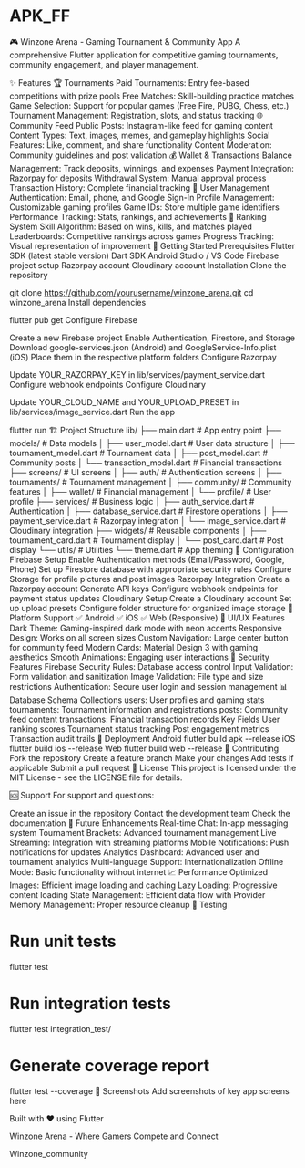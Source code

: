 # APK_FF
🎮 Winzone Arena - Gaming Tournament & Community App
A comprehensive Flutter application for competitive gaming tournaments, community engagement, and player management.

✨ Features
🏆 Tournaments
Paid Tournaments: Entry fee-based competitions with prize pools
Free Matches: Skill-building practice matches
Game Selection: Support for popular games (Free Fire, PUBG, Chess, etc.)
Tournament Management: Registration, slots, and status tracking
🌐 Community Feed
Public Posts: Instagram-like feed for gaming content
Content Types: Text, images, memes, and gameplay highlights
Social Features: Like, comment, and share functionality
Content Moderation: Community guidelines and post validation
💰 Wallet & Transactions
Balance Management: Track deposits, winnings, and expenses
Payment Integration: Razorpay for deposits
Withdrawal System: Manual approval process
Transaction History: Complete financial tracking
👤 User Management
Authentication: Email, phone, and Google Sign-In
Profile Management: Customizable gaming profiles
Game IDs: Store multiple game identifiers
Performance Tracking: Stats, rankings, and achievements
🎯 Ranking System
Skill Algorithm: Based on wins, kills, and matches played
Leaderboards: Competitive rankings across games
Progress Tracking: Visual representation of improvement
🚀 Getting Started
Prerequisites
Flutter SDK (latest stable version)
Dart SDK
Android Studio / VS Code
Firebase project setup
Razorpay account
Cloudinary account
Installation
Clone the repository

git clone https://github.com/yourusername/winzone_arena.git
cd winzone_arena
Install dependencies

flutter pub get
Configure Firebase

Create a new Firebase project
Enable Authentication, Firestore, and Storage
Download google-services.json (Android) and GoogleService-Info.plist (iOS)
Place them in the respective platform folders
Configure Razorpay

Update YOUR_RAZORPAY_KEY in lib/services/payment_service.dart
Configure webhook endpoints
Configure Cloudinary

Update YOUR_CLOUD_NAME and YOUR_UPLOAD_PRESET in lib/services/image_service.dart
Run the app

flutter run
🏗️ Project Structure
lib/
├── main.dart                 # App entry point
├── models/                   # Data models
│   ├── user_model.dart      # User data structure
│   ├── tournament_model.dart # Tournament data
│   ├── post_model.dart      # Community posts
│   └── transaction_model.dart # Financial transactions
├── screens/                  # UI screens
│   ├── auth/                # Authentication screens
│   ├── tournaments/         # Tournament management
│   ├── community/           # Community features
│   ├── wallet/              # Financial management
│   └── profile/             # User profile
├── services/                 # Business logic
│   ├── auth_service.dart    # Authentication
│   ├── database_service.dart # Firestore operations
│   ├── payment_service.dart # Razorpay integration
│   └── image_service.dart   # Cloudinary integration
├── widgets/                  # Reusable components
│   ├── tournament_card.dart # Tournament display
│   └── post_card.dart       # Post display
└── utils/                    # Utilities
    └── theme.dart           # App theming
🔧 Configuration
Firebase Setup
Enable Authentication methods (Email/Password, Google, Phone)
Set up Firestore database with appropriate security rules
Configure Storage for profile pictures and post images
Razorpay Integration
Create a Razorpay account
Generate API keys
Configure webhook endpoints for payment status updates
Cloudinary Setup
Create a Cloudinary account
Set up upload presets
Configure folder structure for organized image storage
📱 Platform Support
✅ Android
✅ iOS
✅ Web (Responsive)
🎨 UI/UX Features
Dark Theme: Gaming-inspired dark mode with neon accents
Responsive Design: Works on all screen sizes
Custom Navigation: Large center button for community feed
Modern Cards: Material Design 3 with gaming aesthetics
Smooth Animations: Engaging user interactions
🔐 Security Features
Firebase Security Rules: Database access control
Input Validation: Form validation and sanitization
Image Validation: File type and size restrictions
Authentication: Secure user login and session management
📊 Database Schema
Collections
users: User profiles and gaming stats
tournaments: Tournament information and registrations
posts: Community feed content
transactions: Financial transaction records
Key Fields
User ranking scores
Tournament status tracking
Post engagement metrics
Transaction audit trails
🚀 Deployment
Android
flutter build apk --release
iOS
flutter build ios --release
Web
flutter build web --release
🤝 Contributing
Fork the repository
Create a feature branch
Make your changes
Add tests if applicable
Submit a pull request
📄 License
This project is licensed under the MIT License - see the LICENSE file for details.

🆘 Support
For support and questions:

Create an issue in the repository
Contact the development team
Check the documentation
🔮 Future Enhancements
Real-time Chat: In-app messaging system
Tournament Brackets: Advanced tournament management
Live Streaming: Integration with streaming platforms
Mobile Notifications: Push notifications for updates
Analytics Dashboard: Advanced user and tournament analytics
Multi-language Support: Internationalization
Offline Mode: Basic functionality without internet
📈 Performance
Optimized Images: Efficient image loading and caching
Lazy Loading: Progressive content loading
State Management: Efficient data flow with Provider
Memory Management: Proper resource cleanup
🧪 Testing
# Run unit tests
flutter test

# Run integration tests
flutter test integration_test/

# Generate coverage report
flutter test --coverage
📱 Screenshots
Add screenshots of key app screens here

Built with ❤️ using Flutter

Winzone Arena - Where Gamers Compete and Connect

Winzone_community
